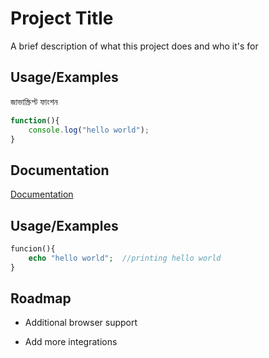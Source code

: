 
# Project Title

A brief description of what this project does and who it's for



## Usage/Examples
 জাভাস্ক্রিপ্ট ফাংশন 
```javascript
function(){
    console.log("hello world");
}
```
## Documentation

[Documentation](https://linktodocumentation)



## Usage/Examples

```php
funcion(){
    echo "hello world";  //printing hello world
}
```


## Roadmap

- Additional browser support

- Add more integrations

